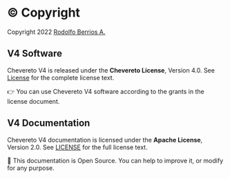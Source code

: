 # ©️ Copyright

Copyright 2022 [Rodolfo Berrios A.](https://rodolfoberrios.com/)

## V4 Software

Chevereto V4 is released under the **Chevereto License**, Version 4.0. See [License](https://chevereto.com/license) for the complete license text.

👉 You can use Chevereto V4 software according to the grants in the license document.

## V4 Documentation

Chevereto V4 documentation is licensed under the **Apache License**, Version 2.0. See [LICENSE](https://github.com/chevereto/v4-docs/blob/main/LICENSE) for the full license text.

💖 This documentation is Open Source. You can help to improve it, or modify for any purpose.
